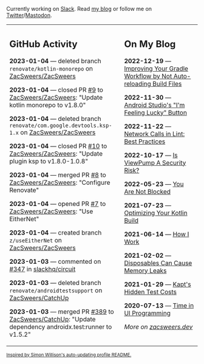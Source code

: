Currently working on [Slack](https://slack.com/). Read [my blog](https://zacsweers.dev/) or follow me on [Twitter](https://twitter.com/ZacSweers)/[Mastodon](https://hachyderm.io/@ZacSweers).

<table><tr><td valign="top" width="60%">

## GitHub Activity
<!-- githubActivity starts -->
**2023-01-04** — deleted branch `renovate/kotlin-monorepo` on [ZacSweers/ZacSweers](https://github.com/ZacSweers/ZacSweers)

**2023-01-04** — closed PR [#9](https://github.com/ZacSweers/ZacSweers/pull/9) to [ZacSweers/ZacSweers](https://github.com/ZacSweers/ZacSweers): "Update kotlin monorepo to v1.8.0"

**2023-01-04** — deleted branch `renovate/com.google.devtools.ksp-1.x` on [ZacSweers/ZacSweers](https://github.com/ZacSweers/ZacSweers)

**2023-01-04** — closed PR [#10](https://github.com/ZacSweers/ZacSweers/pull/10) to [ZacSweers/ZacSweers](https://github.com/ZacSweers/ZacSweers): "Update plugin ksp to v1.8.0-1.0.8"

**2023-01-04** — merged PR [#8](https://github.com/ZacSweers/ZacSweers/pull/8) to [ZacSweers/ZacSweers](https://github.com/ZacSweers/ZacSweers): "Configure Renovate"

**2023-01-04** — opened PR [#7](https://github.com/ZacSweers/ZacSweers/pull/7) to [ZacSweers/ZacSweers](https://github.com/ZacSweers/ZacSweers): "Use EitherNet"

**2023-01-04** — created branch `z/useEitherNet` on [ZacSweers/ZacSweers](https://github.com/ZacSweers/ZacSweers)

**2023-01-03** — commented on [#347](https://github.com/slackhq/circuit/pull/347#issuecomment-1370482443) in [slackhq/circuit](https://github.com/slackhq/circuit)

**2023-01-03** — deleted branch `renovate/androidtestsupport` on [ZacSweers/CatchUp](https://github.com/ZacSweers/CatchUp)

**2023-01-03** — merged PR [#389](https://github.com/ZacSweers/CatchUp/pull/389) to [ZacSweers/CatchUp](https://github.com/ZacSweers/CatchUp): "Update dependency androidx.test:runner to v1.5.2"
<!-- githubActivity ends -->
</td><td valign="top" width="40%">

## On My Blog
<!-- blog starts -->
**2022-12-19** — [Improving Your Gradle Workflow by Not Auto-reloading Build Files](https://www.zacsweers.dev/improving-your-workflow-by-not-auto-reloading-build-files/)

**2022-11-30** — [Android Studio's "I'm Feeling Lucky" Button](https://www.zacsweers.dev/android-studios-im-feeling-lucky-button/)

**2022-11-22** — [Network Calls in Lint: Best Practices](https://www.zacsweers.dev/network-calls-in-lint-best-practices/)

**2022-10-17** — [Is ViewPump A Security Risk?](https://www.zacsweers.dev/is-viewpump-a-security-risk/)

**2022-05-23** — [You Are Not Blocked](https://www.zacsweers.dev/you-are-not-blocked/)

**2021-07-23** — [Optimizing Your Kotlin Build](https://www.zacsweers.dev/optimizing-your-kotlin-build/)

**2021-06-14** — [How I Work](https://www.zacsweers.dev/how-i-work/)

**2021-02-02** — [Disposables Can Cause Memory Leaks](https://www.zacsweers.dev/disposables-can-cause-memory-leaks/)

**2021-01-29** — [Kapt's Hidden Test Costs](https://www.zacsweers.dev/kapts-hidden-test-costs/)

**2020-07-13** — [Time in UI Programming](https://www.zacsweers.dev/time-in-ui/)
<!-- blog ends -->
_More on [zacsweers.dev](https://zacsweers.dev/)_
</td></tr></table>

<sub><a href="https://simonwillison.net/2020/Jul/10/self-updating-profile-readme/">Inspired by Simon Willison's auto-updating profile README.</a></sub>
